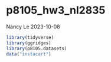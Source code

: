 p8105_hw3_nl2835
================
Nancy Le
2023-10-08

``` r
library(tidyverse)
library(ggridges)
library(p8105.datasets)
data("instacart")
```
